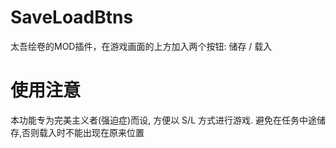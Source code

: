 # SaveLoadBtns
太吾绘卷的MOD插件，在游戏画面的上方加入两个按钮: 储存 / 载入

# 使用注意
本功能专为完美主义者(强迫症)而设, 方便以 S/L 方式进行游戏.
避免在任务中途储存,否则载入时不能出现在原来位置